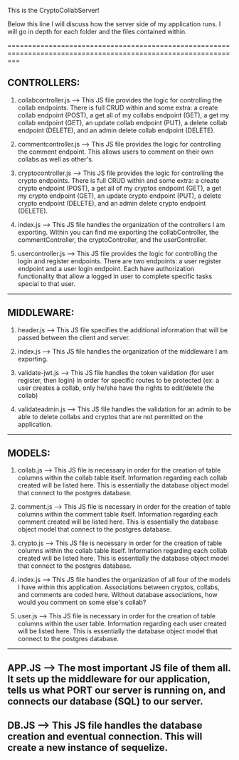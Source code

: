 This is the CryptoCollabServer!

Below this line I will discuss how the server side of my application runs. I will go in depth for each folder and the files contained within. 

===============================================================================================================

CONTROLLERS: 
---------------------------------------------------------------------------------------------------------------
1) collabcontroller.js --> This JS file provides the logic for controlling the collab endpoints. There is full CRUD within and some extra: a create collab endpoint (POST), a get all of my collabs endpoint (GET), a get my collab endpoint (GET), an update collab endpoint (PUT), a delete collab endpoint (DELETE), and an admin delete collab endpoint (DELETE).

2) commentcontroller.js --> This JS file provides the logic for controlling the comment endpoint. This allows users to comment on their own collabs as well as other's. 

3) cryptocontroller.js --> This JS file provides the logic for controlling the crypto endpoints. There is full CRUD within and some extra: a create crypto endpoint (POST), a get all of my cryptos endpoint (GET), a get my crypto endpoint (GET), an update crypto endpoint (PUT), a delete crypto endpoint (DELETE), and an admin delete crypto endpoint (DELETE).

4) index.js --> This JS file handles the organization of the controllers I am exporting. Within you can find me exporting the collabController, the commentController, the cryptoController, and the userController.

5) usercontroller.js --> This JS file provides the logic for controlling the login and register endpoints. There are two endpoints: a user register endpoint and a user login endpoint. Each have authorization functionality that allow a logged in user to complete specific tasks special to that user.
---------------------------------------------------------------------------------------------------------------

MIDDLEWARE:
---------------------------------------------------------------------------------------------------------------
1) header.js --> This JS file specifies the additional information that will be passed between the client and server.

2) index.js --> This JS file handles the organization of the middleware I am exporting. 

3) validate-jwt.js --> This JS file handles the token validation (for user register, then login) in order for specific routes to be protected (ex: a user creates a collab, only he/she have the rights to edit/delete the collab)

4) validateadmin.js --> This JS file handles the validation for an admin to be able to delete collabs and cryptos that are not permitted on the application. 
---------------------------------------------------------------------------------------------------------------

MODELS:
---------------------------------------------------------------------------------------------------------------
1) collab.js --> This JS file is necessary in order for the creation of table columns within the collab table itself. Information regarding each collab created will be listed here. This is essentially the database object model that connect to the postgres database. 

2) comment.js --> This JS file is necessary in order for the creation of table columns within the comment table itself. Information regarding each comment created will be listed here. This is essentially the database object model that connect to the postgres database.

3) crypto.js --> This JS file is necessary in order for the creation of table columns within the collab table itself. Information regarding each collab created will be listed here. This is essentially the database object model that connect to the postgres database.

4) index.js --> This JS file handles the organization of all four of the models I have within this application. Associations between cryptos, collabs, and comments are coded here. Without database associations, how would you comment on some else's collab?

5) user.js --> This JS file is necessary in order for the creation of table columns within the user table. Information regarding each user created will be listed here. This is essentially the database object model that connect to the postgres database.
---------------------------------------------------------------------------------------------------------------

APP.JS --> The most important JS file of them all. It sets up the middleware for our application, tells us what PORT our server is running on, and connects our database (SQL) to our server.
---------------------------------------------------------------------------------------------------------------

DB.JS --> This JS file handles the database creation and eventual connection. This will create a new instance of sequelize.
---------------------------------------------------------------------------------------------------------------